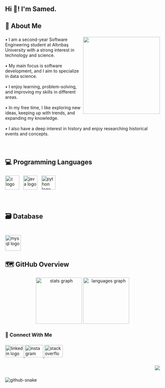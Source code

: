 <h2 align="left">Hi 👋! I'm Samed.</h2>

###

<h2 align="left">📌 About Me</h2>

###

<img align="right" height="250" src="https://media1.giphy.com/media/v1.Y2lkPTc5MGI3NjExaHc4eTA4aWpoOXI5aW0xeDdsY280emt3eHpqZzJyMGExYzRvZDdwOCZlcD12MV9pbnRlcm5hbF9naWZfYnlfaWQmY3Q9Zw/g2jj9VAIBluIreVNsb/giphy.gif"  />

###

<p align="left">• I am a second-year Software Engineering student at Altınbaş University with a strong interest in technology and science.<br><br>   • My main focus is software development, and I aim to specialize in data science.<br><br>   • I enjoy learning, problem-solving, and improving my skills in different areas.<br><br>   • In my free time, I like exploring new ideas, keeping up with trends, and expanding my knowledge.<br><br>   • I also have a deep interest in history and enjoy researching historical events and concepts.</p>

###

<br clear="both">

<h2 align="left">💻 Programming Languages</h2>

###

<div align="left">
  <img src="https://skillicons.dev/icons?i=c" height="46" alt="c logo"  />
  <img width="5" />
  <img src="https://cdn.jsdelivr.net/gh/devicons/devicon/icons/java/java-original-wordmark.svg" height="46" alt="java logo"  />
  <img width="5" />
  <img src="https://cdn.jsdelivr.net/gh/devicons/devicon/icons/python/python-original-wordmark.svg" height="46" alt="python logo"  />
</div>

###

<br clear="both">

<h2 align="left">🗃️ Database</h2>

###

<br clear="both">

<div align="left">
  <img src="https://cdn.jsdelivr.net/gh/devicons/devicon/icons/mysql/mysql-original-wordmark.svg" height="51" alt="mysql logo"  />
</div>

###

<h2 align="left">🗺️ GitHub Overview</h2>

###

<div align="center">
  <img src="https://github-readme-stats.vercel.app/api?username=samedthevin&hide_title=false&hide_rank=false&show_icons=true&include_all_commits=true&count_private=true&disable_animations=false&theme=dark&locale=en&hide_border=false" height="150" alt="stats graph"  />
  <img src="https://github-readme-stats.vercel.app/api/top-langs?username=samedthevin&locale=en&hide_title=false&layout=compact&card_width=320&langs_count=5&theme=dark&hide_border=false" height="150" alt="languages graph"  />
</div>

###

<h3 align="left">🔗 Connect With Me</h3>

###

<div align="left">
  <a href="https://www.linkedin.com/in/samedtevin/" target="_blank">
    <img src="https://raw.githubusercontent.com/maurodesouza/profile-readme-generator/master/src/assets/icons/social/linkedin/default.svg" width="60" height="40" alt="linkedin logo"  />
  </a>
  <a href="https://www.instagram.com/samedthevin/" target="_blank">
    <img src="https://raw.githubusercontent.com/maurodesouza/profile-readme-generator/master/src/assets/icons/social/instagram/default.svg" width="60" height="40" alt="instagram logo"  />
  </a>
  <a href="https://stackoverflow.com/users/30035414/samedtevin" target="_blank">
    <img src="https://raw.githubusercontent.com/maurodesouza/profile-readme-generator/master/src/assets/icons/social/stackoverflow/default.svg" width="60" height="40" alt="stackoverflow logo"  />
  </a>
</div>

###

<div align="right">
  <img src="https://visitor-badge.laobi.icu/badge?page_id=samedthevin.samedthevin&left_color=darkblue&right_color=royalblue"  />
</div>

###

<picture>
  <source media="(prefers-color-scheme: dark)" srcset="https://raw.githubusercontent.com/samedthevin/samedthevin/output/github-snake-dark.svg" />
  <source media="(prefers-color-scheme: light)" srcset="https://raw.githubusercontent.com/samedthevin/samedthevin/output/github-snake.svg" />
  <img alt="github-snake" src="https://raw.githubusercontent.com/samedthevin/samedthevin/output/github-snake.svg" />
</picture>
